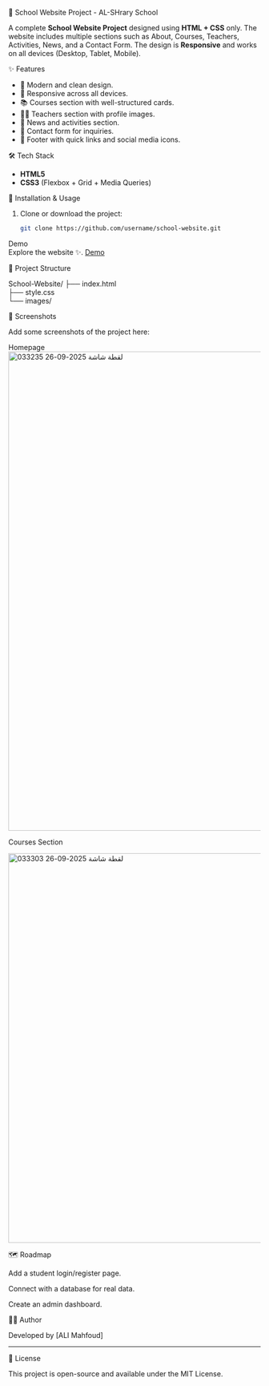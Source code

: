 🏫 School Website Project - AL-SHrary School

A complete **School Website Project** designed using **HTML + CSS** only. 
The website includes multiple sections such as About, Courses, Teachers, Activities, News, and a Contact Form. 
The design is **Responsive** and works on all devices (Desktop, Tablet, Mobile). 


✨ Features
- 🎨 Modern and clean design. 
- 📱 Responsive across all devices. 
- 📚 Courses section with well-structured cards. 
- 👨‍🏫 Teachers section with profile images. 
- 📰 News and activities section. 
- 📧 Contact form for inquiries. 
- 🔗 Footer with quick links and social media icons. 

 🛠️ Tech Stack
- **HTML5** 
- **CSS3** (Flexbox + Grid + Media Queries) 


🚀 Installation & Usage
1. Clone or download the project:
   ```bash
   git clone https://github.com/username/school-website.git

Demo   
 Explore the website ✨.
[Demo](https://alshrary3389-ali.github.io/my-project/)

📂 Project Structure

School-Website/
├── index.html      
├── style.css       
└── images/         


📸 Screenshots

Add some screenshots of the project here:

Homepage
<img width="1717" height="957" alt="لقطة شاشة 2025-09-26 033235" src="https://github.com/user-attachments/assets/cc47a254-faa4-49c1-84fe-222bfc1bae6e" />


Courses Section

<img width="1900" height="778" alt="لقطة شاشة 2025-09-26 033303" src="https://github.com/user-attachments/assets/7774c554-b2cb-4577-a27e-c4ee027b0e0b" />




🗺️ Roadmap

Add a student login/register page.

Connect with a database for real data.

Create an admin dashboard.



👨‍💻 Author

Developed by [ALI Mahfoud]


---

📜 License

This project is open-source and available under the MIT License.
